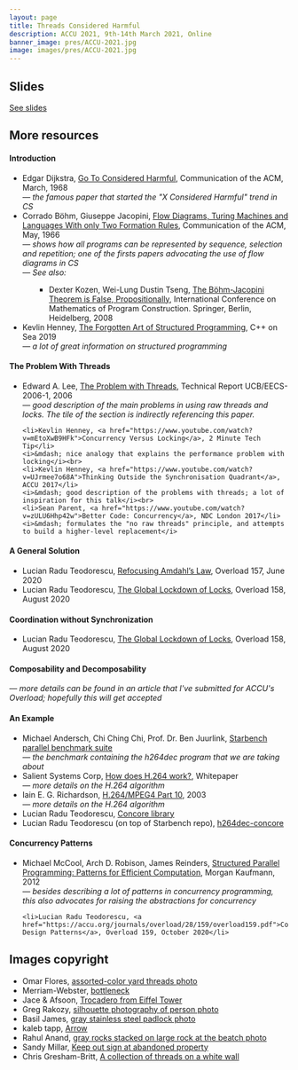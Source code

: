 ```yaml
---
layout: page
title: Threads Considered Harmful
description: ACCU 2021, 9th-14th March 2021, Online
banner_image: pres/ACCU-2021.jpg
image: images/pres/ACCU-2021.jpg
---
```


## Slides

<a href="/content/pres/ACCU2021-Threads-Considered-Harmful-pres.pdf">See slides</a>

## More resources
#### Introduction
<ul>
    <li>Edgar Dijkstra, <a href="https://homepages.cwi.nl/~storm/teaching/reader/Dijkstra68.pdf">Go To Considered Harmful</a>, Communication of the ACM, March, 1968</li>
    <i>&mdash; the famous paper that started the "X Considered Harmful" trend in CS</i>
    <li>Corrado Böhm, Giuseppe Jacopini, <a href="http://citeseerx.ist.psu.edu/viewdoc/download?doi=10.1.1.119.9119&rep=rep1&type=pdf">Flow Diagrams, Turing Machines and Languages With only Two Formation Rules</a>, Communication of the ACM, May, 1966</li>
    <i>&mdash; shows how all programs can be represented by sequence, selection and repetition; one of the firsts papers advocating the use of flow diagrams in CS</i><br>
    <i>&mdash; See also:</i>
    <ul>
        <ul>
            <li>Dexter Kozen, Wei-Lung Dustin Tseng, <a href="http://www.cs.cornell.edu/~kozen/Papers/BohmJacopini.pdf">The Böhm-Jacopini Theorem is False, Propositionally</a>, International Conference on Mathematics of Program Construction. Springer, Berlin, Heidelberg, 2008</li>
        </ul>
    </ul>
    <li>Kevlin Henney, <a href="https://www.youtube.com/watch?v=SFv8Wm2HdNM">The Forgotten Art of Structured Programming</a>, C++ on Sea 2019</li>
    <i>&mdash; a lot of great information on structured programming</i><br>
</ul>

#### The Problem With Threads
<ul>
    <li>Edward A. Lee, <a href="https://www2.eecs.berkeley.edu/Pubs/TechRpts/2006/EECS-2006-1.pdf">The Problem with Threads</a>, Technical Report UCB/EECS-2006-1, 2006</li>
    <i>&mdash; good description of the main problems in using raw threads and locks. The tile of the section is indirectly referencing this paper.</i><br>

    <li>Kevlin Henney, <a href="https://www.youtube.com/watch?v=mEtoXwB9HFk">Concurrency Versus Locking</a>, 2 Minute Tech Tip</li>
    <i>&mdash; nice analogy that explains the performance problem with locking</i><br>
    <li>Kevlin Henney, <a href="https://www.youtube.com/watch?v=UJrmee7o68A">Thinking Outside the Synchronisation Quadrant</a>, ACCU 2017</li>
    <i>&mdash; good description of the problems with threads; a lot of inspiration for this talk</i><br>
    <li>Sean Parent, <a href="https://www.youtube.com/watch?v=zULU6Hhp42w">Better Code: Concurrency</a>, NDC London 2017</li>
    <i>&mdash; formulates the "no raw threads" principle, and attempts to build a higher-level replacement</i>
</ul>

#### A General Solution
<ul>
    <li>Lucian Radu Teodorescu, <a href="https://accu.org/journals/overload/28/157/overload157.pdf">Refocusing Amdahl’s Law</a>, Overload 157, June 2020</li>
    <li>Lucian Radu Teodorescu, <a href="https://accu.org/journals/overload/28/158/overload158.pdf">The Global Lockdown of Locks</a>, Overload 158, August 2020</li>
</ul>

#### Coordination without Synchronization
<ul>
    <li>Lucian Radu Teodorescu, <a href="https://accu.org/journals/overload/28/158/overload158.pdf">The Global Lockdown of Locks</a>, Overload 158, August 2020</li>
</ul>

#### Composability and Decomposability
<i>&mdash; more details can be found in an article that I've submitted for ACCU's Overload; hopefully this will get accepted</i>

#### An Example
<ul>
    <li>Michael Andersch, Chi Ching Chi, Prof. Dr. Ben Juurlink, <a href="https://www.aes.tu-berlin.de/menue/research/projects/completed_projects/starbench_parallel_benchmark_suite/">Starbench parallel benchmark suite</a></li>
    <i>&mdash; the benchmark containing the h264dec program that we are taking about</i>
    <li>Salient Systems Corp, <a href="https://www.salientsys.com/files/whitepaper/Understanding%20H%20264.pdf">How does H.264 work?</a>, Whitepaper</li>
    <i>&mdash; more details on the H.264 algorithm</i>
    <li>Iain E. G. Richardson, <a href="http://www.staroceans.org/documents/h264.pdf">H.264/MPEG4 Part 10</a>, 2003</li>
    <i>&mdash; more details on the H.264 algorithm</i>
    <li>Lucian Radu Teodorescu, <a href="https://github.com/lucteo/concore">Concore library</a></li>
    <li>Lucian Radu Teodorescu (on top of Starbench repo), <a href="https://github.com/lucteo/h264dec-concore">h264dec-concore</a></li>
</ul>

#### Concurrency Patterns
<ul>
    <li>Michael McCool, Arch D. Robison, James Reinders, <a href="https://www.amazon.com/Structured-Parallel-Programming-Efficient-Computation/dp/0124159931/ref=sr_1_1">Structured Parallel Programming: Patterns for Efficient Computation</a>, Morgan Kaufmann, 2012</li>
    <i>&mdash; besides describing a lot of patterns in concurrency programming, this also advocates for raising the abstractions for concurrency</i>

    <li>Lucian Radu Teodorescu, <a href="https://accu.org/journals/overload/28/159/overload159.pdf">Concurrency Design Patterns</a>, Overload 159, October 2020</li>
</ul>

## Images copyright

<ul>
    <li>Omar Flores, <a href="https://unsplash.com/photos/MOO6k3RaiwE">assorted-color yard threads photo</a></li>
    <li>Merriam-Webster, <a href="https://www.merriam-webster.com/dictionary/bottleneck">bottleneck</a></li>
    <li>Jace & Afsoon, <a href="https://unsplash.com/photos/_P6_cMSxGUw">Trocadero from Eiffel Tower</a></li>
    <li>Greg Rakozy, <a href="https://unsplash.com/photos/oMpAz-DN-9I">silhouette photography of person photo</a></li>
    <li>Basil James, <a href="https://unsplash.com/photos/iC4BsZQaREg">gray stainless steel padlock photo</a></li>
    <li>kaleb tapp, <a href="https://unsplash.com/photos/J59wWPn09BE">Arrow</a></li>
    <li>Rahul Anand, <a href="https://unsplash.com/photos/8l5e131z4cI">gray rocks stacked on large rock at the beatch photo</a></li>
    <li>Sandy Millar, <a href="https://unsplash.com/photos/IQFfuZGizVQ">Keep out sign at abandoned property</a></li>
    <li>Chris Gresham-Britt, <a href="https://unsplash.com/photos/665E7pIcvdo">A collection of threads on a white wall</a></li>
</ul>
